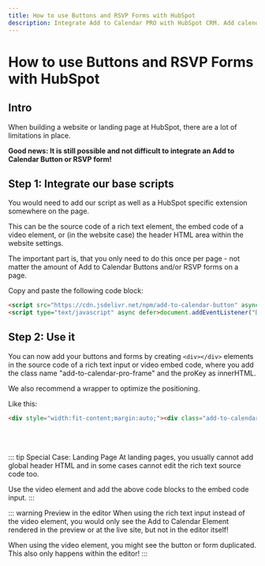 ```yaml
---
title: How to use Buttons and RSVP Forms with HubSpot
description: Integrate Add to Calendar PRO with HubSpot CRM. Add calendar buttons and RSVP forms to your HubSpot marketing workflows.
---
```


# How to use Buttons and RSVP Forms with HubSpot

## Intro

When building a website or landing page at HubSpot, there are a lot of limitations in place.

**Good news: It is still possible and not difficult to integrate an Add to Calendar Button or RSVP form!**

## Step 1: Integrate our base scripts

You would need to add our script as well as a HubSpot specific extension somewhere on the page.

This can be the source code of a rich text element, the embed code of a video element, or (in the website case) the header HTML area within the website settings.

The important part is, that you only need to do this once per page - not matter the amount of Add to Calendar Buttons and/or RSVP forms on a page.

Copy and paste the following code block:

```html
<script src="https://cdn.jsdelivr.net/npm/add-to-calendar-button" async defer></script>
<script type="text/javascript" async defer>document.addEventListener("DOMContentLoaded",function(){let e=document.querySelectorAll(".add-to-calendar-pro-frame");e.forEach(e=>{let t=e.innerHTML.trim(),a=t.match(/^[a-z0-9\-]+$/);if(a){let r=document.createElement("add-to-calendar-button");r.setAttribute("proKey",a[0]),e.parentNode.replaceChild(r,e)}})});</script>
```

## Step 2: Use it

You can now add your buttons and forms by creating `<div></div>` elements in the source code of a rich text input or video embed code, where you add the class name "add-to-calendar-pro-frame" and the proKey as innerHTML.

We also recommend a wrapper to optimize the positioning.

Like this:

```html
<div style="width:fit-content;margin:auto;"><div class="add-to-calendar-pro-frame">prokey-of-your-event</div></div>
```

<br /><br />

::: tip Special Case: Landing Page
At landing pages, you usually cannot add global header HTML and in some cases cannot edit the rich text source code too.

Use the video element and add the above code blocks to the embed code input.
:::

::: warning Preview in the editor
When using the rich text input instead of the video element, you would only see the Add to Calendar Element rendered in the preview or at the live site, but not in the editor itself!

When using the video element, you might see the button or form duplicated. This also only happens within the editor!
:::
